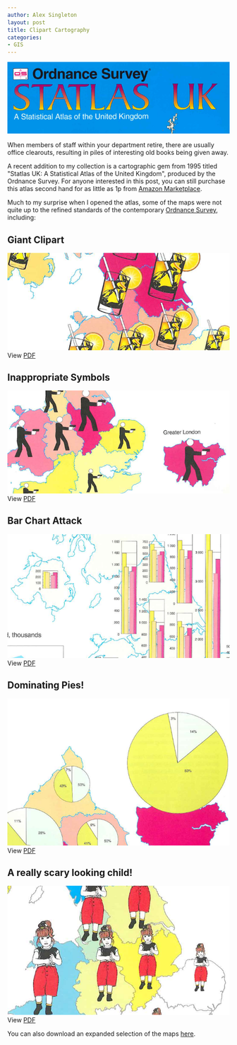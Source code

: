 ```yaml
---
author: Alex Singleton
layout: post
title: Clipart Cartography
categories:
- GIS
---
```


![](/public/images/statlas.png)

When members of staff within your department retire, there are usually office clearouts, resulting in piles of interesting old books being given away.

A recent addition to my collection is a cartographic gem from 1995 titled "Statlas UK: A Statistical Atlas of the United Kingdom", produced by the Ordnance Survey. For anyone interested in this post, you can still purchase this atlas second hand for as little as 1p from [Amazon Marketplace](http://www.amazon.co.uk/Ordnance-Survey-Statlas-UK-Statistical/dp/0117018732/ref=sr_1_1?ie=UTF8&qid=1389874365&sr=8-1&keywords=statlas).

Much to my surprise when I opened the atlas, some of the maps were not quite up to the refined standards of the contemporary [Ordnance Survey](http://www.ordnancesurvey.co.uk/), including:

## Giant Clipart
![](/public/images/clipart.png)
View [PDF](/public/downloads/clipart.pdf)

## Inappropriate Symbols
![](/public/images/inap.png)
View [PDF](/public/downloads/inap.pdf)

## Bar Chart Attack
![](/public/images/bar.png)
View [PDF](/public/downloads/bar.pdf)

## Dominating Pies!
![](/public/images/pie.png)
View [PDF](/public/downloads/pie.pdf)

## A really scary looking child!
![](/public/images/child.png)
View [PDF](/public/downloads/child.pdf)

You can also download an expanded selection of the maps [here](/public/downloads/statlas.pdf). 

